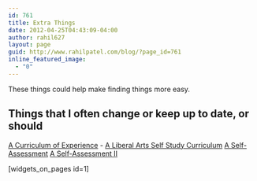 ```yaml
---
id: 761
title: Extra Things
date: 2012-04-25T04:43:09-04:00
author: rahil627
layout: page
guid: http://www.rahilpatel.com/blog/?page_id=761
inline_featured_image:
  - "0"
---
```

These things could help make finding things more easy.

<h2>Things that I often change or keep up to date, or should</h2>
<a href="http://www.rahilpatel.com/blog/a-curriculum-of-experience">A Curriculum of Experience</a>
  - <a href="http://www.rahilpatel.com/blog/a-liberal-arts-self-study-curriculum">A Liberal Arts Self Study Curriculum</a>
<a href="http://www.rahilpatel.com/blog/a-self-assessment">A Self-Assessment</a>
<a href="http://www.rahilpatel.com/blog/a-self-assessment-ii">A Self-Assessment II</a>

[widgets_on_pages id=1]